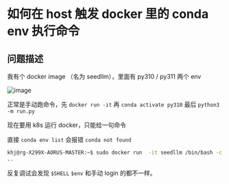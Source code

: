 # 如何在 host 触发 docker 里的 conda  env 执行命令

## 问题描述

我有个 docker image （名为 seedllm），里面有 py310 / py311 两个 env

![image](https://github.com/user-attachments/assets/ae93ab7b-74ce-48e3-8bc2-14cdab84b92b)

正常是手动跑命令，先 `docker run -it` 再 `conda activate py310` 最后  `python3 -m run.py`

现在要用 k8s 运行 docker，只能给一句命令

直接  `conda env list` 会报错 `conda not found`
```bash
khj@rg-X299X-AORUS-MASTER:~$ sudo docker run  -it seedllm /bin/bash -c "conda env list "
..
```

反复调试会发现 `$SHELL` `$env` 和手动 login 的都不一样。
         
